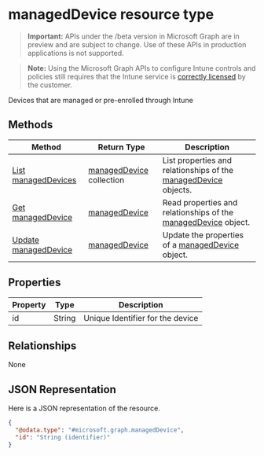 ﻿# managedDevice resource type

> **Important:** APIs under the /beta version in Microsoft Graph are in preview and are subject to change. Use of these APIs in production applications is not supported.

> **Note:** Using the Microsoft Graph APIs to configure Intune controls and policies still requires that the Intune service is [correctly licensed](https://go.microsoft.com/fwlink/?linkid=839381) by the customer.

Devices that are managed or pre-enrolled through Intune
## Methods
|Method|Return Type|Description|
|---|---|---|
|[List managedDevices](../api/intune_endpointprotection_manageddevice_list.md)|[managedDevice](../resources/intune_endpointprotection_manageddevice.md) collection|List properties and relationships of the [managedDevice](../resources/intune_endpointprotection_manageddevice.md) objects.|
|[Get managedDevice](../api/intune_endpointprotection_manageddevice_get.md)|[managedDevice](../resources/intune_endpointprotection_manageddevice.md)|Read properties and relationships of the [managedDevice](../resources/intune_endpointprotection_manageddevice.md) object.|
|[Update managedDevice](../api/intune_endpointprotection_manageddevice_update.md)|[managedDevice](../resources/intune_endpointprotection_manageddevice.md)|Update the properties of a [managedDevice](../resources/intune_endpointprotection_manageddevice.md) object.|

## Properties
|Property|Type|Description|
|---|---|---|
|id|String|Unique Identifier for the device|

## Relationships
None
## JSON Representation
Here is a JSON representation of the resource.
<!-- {
  "blockType": "resource",
  "keyProperty": "id",
  "@odata.type": "microsoft.graph.managedDevice"
}
-->
```json
{
  "@odata.type": "#microsoft.graph.managedDevice",
  "id": "String (identifier)"
}
```



